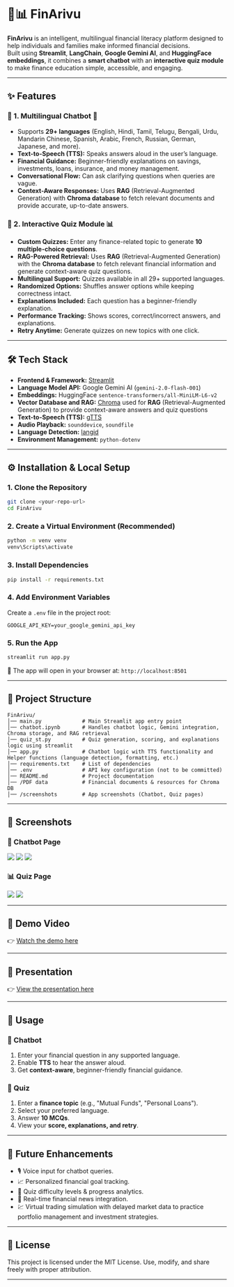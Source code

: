 # 💬📊 FinArivu  

**FinArivu** is an intelligent, multilingual financial literacy platform designed to help individuals and families make informed financial decisions.  
Built using **Streamlit**, **LangChain**, **Google Gemini AI**, and **HuggingFace embeddings**, it combines a **smart chatbot** with an **interactive quiz module** to make finance education simple, accessible, and engaging.  

---

## ✨ Features  

### 🔹 1. Multilingual Chatbot 💬  
- Supports **29+ languages** (English, Hindi, Tamil, Telugu, Bengali, Urdu, Mandarin Chinese, Spanish, Arabic, French, Russian, German, Japanese, and more).  
- **Text-to-Speech (TTS):** Speaks answers aloud in the user’s language.  
- **Financial Guidance:** Beginner-friendly explanations on savings, investments, loans, insurance, and money management.  
- **Conversational Flow:** Can ask clarifying questions when queries are vague.  
- **Context-Aware Responses:** Uses **RAG** (Retrieval-Augmented Generation) with **Chroma database** to fetch relevant documents and provide accurate, up-to-date answers.  

### 🔹 2. Interactive Quiz Module 📊  
- **Custom Quizzes:** Enter any finance-related topic to generate **10 multiple-choice questions**.
- **RAG-Powered Retrieval:** Uses **RAG** (Retrieval-Augmented Generation) with the **Chroma database** to fetch relevant financial information and generate context-aware quiz questions.
- **Multilingual Support:** Quizzes available in all 29+ supported languages.  
- **Randomized Options:** Shuffles answer options while keeping correctness intact.  
- **Explanations Included:** Each question has a beginner-friendly explanation.  
- **Performance Tracking:** Shows scores, correct/incorrect answers, and explanations.  
- **Retry Anytime:** Generate quizzes on new topics with one click.  

---

## 🛠 Tech Stack  

- **Frontend & Framework:** [Streamlit](https://streamlit.io/)  
- **Language Model API:** Google Gemini AI (`gemini-2.0-flash-001`)  
- **Embeddings:** HuggingFace `sentence-transformers/all-MiniLM-L6-v2`  
- **Vector Database and RAG:** [Chroma](https://www.trychroma.com/) used for **RAG** (Retrieval-Augmented Generation) to provide context-aware answers and quiz questions 
- **Text-to-Speech (TTS):** [gTTS](https://pypi.org/project/gTTS/)  
- **Audio Playback:** `sounddevice`, `soundfile`  
- **Language Detection:** [langid](https://pypi.org/project/langid/)  
- **Environment Management:** `python-dotenv`  

---

## ⚙️ Installation & Local Setup  

### 1. Clone the Repository  
```bash
git clone <your-repo-url>
cd FinArivu
````

### 2. Create a Virtual Environment (Recommended)

```bash
python -m venv venv
venv\Scripts\activate 
```

### 3. Install Dependencies

```bash
pip install -r requirements.txt
```

### 4. Add Environment Variables

Create a `.env` file in the project root:

```env
GOOGLE_API_KEY=your_google_gemini_api_key
```

### 5. Run the App

```bash
streamlit run app.py
```

🔗 The app will open in your browser at:
`http://localhost:8501`

---

## 📂 Project Structure

```
FinArivu/
│── main.py             # Main Streamlit app entry point
│── chatbot.ipynb       # Handles chatbot logic, Gemini integration, Chroma storage, and RAG retrieval
│── quiz_st.py          # Quiz generation, scoring, and explanations logic using streamlit
│── app.py              # Chatbot logic with TTS functionality and Helper functions (language detection, formatting, etc.)
│── requirements.txt    # List of dependencies
│── .env                # API key configuration (not to be committed)
│── README.md           # Project documentation
│── /PDF data           # Financial documents & resources for Chroma DB
│── /screenshots        # App screenshots (Chatbot, Quiz pages)
```

---

## 📸 Screenshots

### 💬 Chatbot Page

![](./screenshots/FA1.PNG)
![](./screenshots/FA2.PNG)
![](./screenshots/FA3.PNG)

### 📊 Quiz Page

![](./screenshots/FB1.PNG)
![](./screenshots/FB2.PNG)

---

## 🎥 Demo Video

👉 [Watch the demo here](https://drive.google.com/file/d/1wHGDbov_vCQGexn6VPprrPNoE6-MW4_b/view?usp=sharing)

---

## 📂 Presentation
👉 [View the presentation here](https://github.com/Paul-Andrew-15/FinArivu/blob/main/FinArivu%20presentation.pptx)

---

## 🚀 Usage

### 🔹 Chatbot

1. Enter your financial question in any supported language.
2. Enable **TTS** to hear the answer aloud.
3. Get **context-aware**, beginner-friendly financial guidance.

### 🔹 Quiz

1. Enter a **finance topic** (e.g., "Mutual Funds", "Personal Loans").
2. Select your preferred language.
3. Answer **10 MCQs**.
4. View your **score, explanations, and retry**.

---

## 🔮 Future Enhancements

* 🎙 Voice input for chatbot queries.
* 📈 Personalized financial goal tracking.
* 🎯 Quiz difficulty levels & progress analytics.
* 📰 Real-time financial news integration.
* 💹 Virtual trading simulation with delayed market data to practice portfolio management and investment strategies.

---

## 📜 License

This project is licensed under the MIT License.
Use, modify, and share freely with proper attribution.

---

